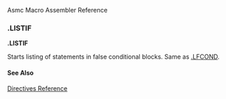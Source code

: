 Asmc Macro Assembler Reference

### .LISTIF

**.LISTIF**

Starts listing of statements in false conditional blocks. Same as [.LFCOND](dot_lfcond.md).

#### See Also

[Directives Reference](readme.md)